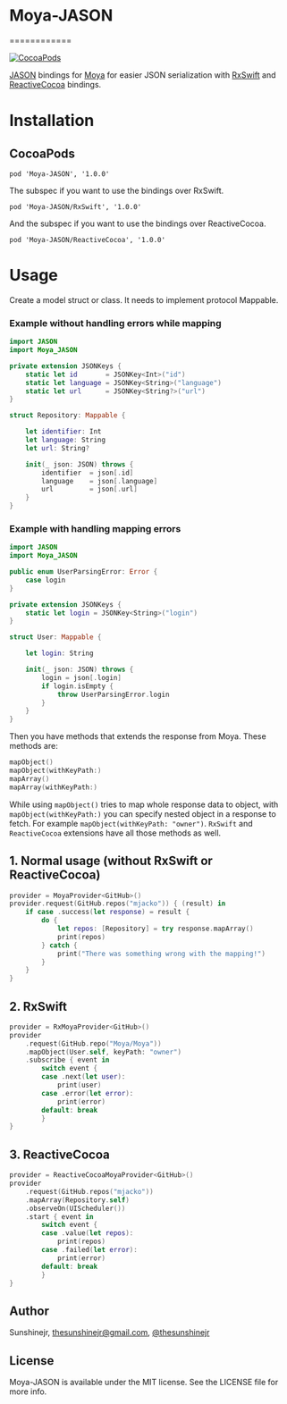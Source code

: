 # Moya-JASON
============

[![CocoaPods](https://img.shields.io/cocoapods/v/Moya-JASON.svg)](https://github.com/DroidsOnRoids/Moya-JASON)

[JASON](https://github.com/delba/JASON) bindings for
[Moya](https://github.com/Moya/Moya) for easier JSON serialization with [RxSwift](https://github.com/ReactiveX/RxSwift) and [ReactiveCocoa](https://github.com/ReactiveCocoa/ReactiveCocoa) bindings.

# Installation

## CocoaPods

```
pod 'Moya-JASON', '1.0.0'
```

The subspec if you want to use the bindings over RxSwift.
```
pod 'Moya-JASON/RxSwift', '1.0.0'
```

And the subspec if you want to use the bindings over ReactiveCocoa.
```
pod 'Moya-JASON/ReactiveCocoa', '1.0.0'
```

# Usage

Create a model struct or class. It needs to implement protocol Mappable.

### Example without handling errors while mapping

```swift
import JASON
import Moya_JASON

private extension JSONKeys {
    static let id       = JSONKey<Int>("id")
    static let language = JSONKey<String>("language")
    static let url      = JSONKey<String?>("url")
}

struct Repository: Mappable {

    let identifier: Int
    let language: String
    let url: String?

    init(_ json: JSON) throws {
        identifier  = json[.id]
        language    = json[.language]
        url         = json[.url]
    }
}
```

### Example with handling mapping errors
```swift
import JASON
import Moya_JASON

public enum UserParsingError: Error {
    case login
}

private extension JSONKeys {
    static let login = JSONKey<String>("login")
}

struct User: Mappable {

    let login: String

    init(_ json: JSON) throws {
        login = json[.login]
        if login.isEmpty {
            throw UserParsingError.login
        }
    }
}
```

Then you have methods that extends the response from Moya. These methods are:
```swift
mapObject()
mapObject(withKeyPath:)
mapArray()
mapArray(withKeyPath:)
```

While using `mapObject()` tries to map whole response data to object,
with `mapObject(withKeyPath:)` you can specify nested object in a response to
fetch. For example `mapObject(withKeyPath: "owner")`. `RxSwift` and `ReactiveCocoa` extensions have all those methods as well.

## 1. Normal usage (without RxSwift or ReactiveCocoa)

```swift
provider = MoyaProvider<GitHub>()
provider.request(GitHub.repos("mjacko")) { (result) in
    if case .success(let response) = result {
        do {
            let repos: [Repository] = try response.mapArray()
            print(repos)
        } catch {
            print("There was something wrong with the mapping!")
        }
    }
}
```

## 2. RxSwift
```swift
provider = RxMoyaProvider<GitHub>()
provider
    .request(GitHub.repo("Moya/Moya"))
    .mapObject(User.self, keyPath: "owner")
    .subscribe { event in
        switch event {
        case .next(let user):
            print(user)
        case .error(let error):
            print(error)
        default: break
        }
}
```

## 3. ReactiveCocoa
```swift
provider = ReactiveCocoaMoyaProvider<GitHub>()
provider
    .request(GitHub.repos("mjacko"))
    .mapArray(Repository.self)
    .observeOn(UIScheduler())
    .start { event in
        switch event {
        case .value(let repos):
            print(repos)
        case .failed(let error):
            print(error)
        default: break
        }
}
```

## Author

Sunshinejr, thesunshinejr@gmail.com, <a href="https://twitter.com/thesunshinejr">@thesunshinejr</a>

## License

Moya-JASON is available under the MIT license. See the LICENSE file for more info.
